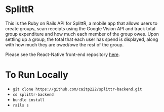 # SplittR

This is the Ruby on Rails API for SplittR, a mobile app that allows users to create groups, scan receipts using the Google Vision API and track total group expenditure and how much each member of the group owes. Upon settling up a group, the total that each user has spend is displayed, along with how much they are owed/owe the rest of the group.

Please see the React-Native front-end repository [here](https://github.com/caitp222/splittr-frontend).

# To Run Locally
- `git clone https://github.com/caitp222/splittr-backend.git`
- `cd splittr-backend`
- `bundle install`
- `rails s`
